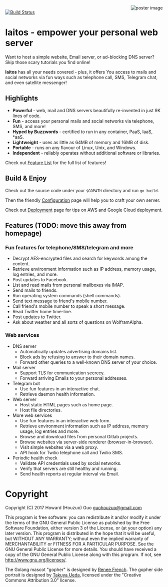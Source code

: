 <img src="https://raw.githubusercontent.com/HouzuoGuo/laitos/master/cosmetic/poster.png" alt="poster image" align="right" />

[![Build Status](https://travis-ci.org/HouzuoGuo/laitos.svg?branch=master)](https://travis-ci.org/HouzuoGuo/laitos)

# laitos - empower your personal web server
Want to host a simple website, Email server, or ad-blocking DNS server? Skip those scary tutorials you find online!

<strong>laitos</strong> has all your needs covered - plus, it offers You access to mails and social networks via fun ways such as telephone call, SMS, Telegram chat, and even satellite messenger!

## Highlights

- <strong>Powerful</strong> - web, mail and DNS servers beautifully re-invented in just 9K lines of code.
- <strong>Fun</strong> - access your personal mails and social networks via telephone, SMS, and more!
- <strong>Hyped by Buzzwords</strong> - certified to run in any container, PaaS, IaaS, *aaS.
- <strong>Lightweight</strong> - uses as little as 64MB of memory and 16MB of disk.
- <strong>Portable</strong> - runs on any flavour of Linux, Unix, and Windows.
- <strong>Independent</strong> - reliably operates without additional software or libraries.

Check out [Feature List](https://github.com/HouzuoGuo/laitos/wiki/Feature-List) for the full list of features!

## Build & Enjoy
Check out the source code under your `$GOPATH` directory and run `go build`.

Then the friendly [Configuration](https://github.com/HouzuoGuo/laitos/wiki/Configuration) page will help you to craft your own server.

Check out [Deployment](https://github.com/HouzuoGuo/laitos/wiki/Deployment) page for tips on AWS and Google Cloud deployment.

## Features (TODO: move this away from homepage)

### Fun features for telephone/SMS/telegram and more
- Decrypt AES-encrypted files and search for keywords among the content.
- Retrieve environment information such as IP address, memory usage, log entries, and more.
- Post updates to Facebook.
- List and read mails from personal mailboxes via IMAP.
- Send mails to friends.
- Run operating system commands (shell commands).
- Send text message to friend's mobile number.
- Call friend's mobile number to speak a short message.
- Read Twitter home time-line.
- Post updates to Twitter.
- Ask about weather and all sorts of questions on WolframAlpha.

### Web services
- DNS server
  * Automatically updates advertising domains list.
  * Block ads by refusing to answer to their domain names.
  * Forward other queries to a well-known DNS server of your choice.
- Mail server
  * Support TLS for communication secrecy.
  * Forward arriving Emails to your personal addresses.
- Telegram bot
  * Use fun features in an interactive chat.
  * Retrieve daemon health information.
- Web server
  * Host static HTML pages such as home page.
  * Host file directories.
- More web services
  * Use fun features in an interactive web form.
  * Retrieve environment information such as IP address, memory usage, log entries and more.
  * Browse and download files from personal Gitlab projects.
  * Browse websites via server-side renderer (browser-in-browser).
  * Visit simple websites via a web proxy.
  * API hook for Twilio telephone call and Twilio SMS.
- Periodic health check
  * Validate API credentials used by social networks.
  * Verify that servers are still healthy and running.
  * Send health reports at regular interval via Email.

Copyright
====================
Copyright (C) 2017 Howard (Houzuo) Guo <guohouzuo@gmail.com>

This program is free software:
you can redistribute it and/or modify it under the terms of the GNU General Public License as published by the Free Software Foundation,
either version 3 of the License, or (at your option) any later version.
This program is distributed in the hope that it will be useful,
but WITHOUT ANY WARRANTY; without even the implied warranty of MERCHANTABILITY or FITNESS FOR A PARTICULAR PURPOSE.
See the GNU General Public License for more details.
You should have received a copy of the GNU General Public License along with this program.
If not, see <http://www.gnu.org/licenses/>.

The Golang mascot "gopher" is designed by [Renee French](http://reneefrench.blogspot.com). The gopher side portrait is designed by [Takuya Ueda](https://twitter.com/tenntenn), licensed under the "Creative Commons Attribution 3.0" license.
